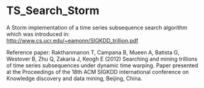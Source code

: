 # TS_Search_Storm

A Storm implementation of a time series subsequence search algorithm which was introduced in: http://www.cs.ucr.edu/~eamonn/SIGKDD_trillion.pdf

Reference paper:
Rakthanmanon T, Campana B, Mueen A, Batista G, Westover B, Zhu Q, Zakaria J, Keogh E (2012) Searching and mining trillions of time series subsequences under dynamic time warping. Paper presented at the Proceedings of the 18th ACM SIGKDD international conference on Knowledge discovery and data mining, Beijing, China.

